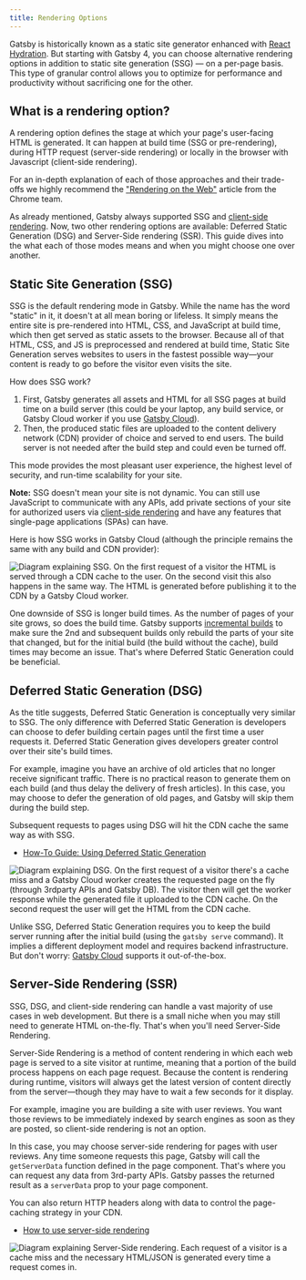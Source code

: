 ```yaml
---
title: Rendering Options
---
```


Gatsby is historically known as a static site generator enhanced with [React Hydration][1].
But starting with Gatsby 4, you can choose alternative rendering options in addition to static site generation (SSG) — on a per-page basis.
This type of granular control allows you to optimize for performance and productivity without sacrificing one for the other.

## What is a rendering option?

A rendering option defines the stage at which your page's user-facing HTML is generated. It can happen at build time
(SSG or pre-rendering), during HTTP request (server-side rendering) or locally in the browser
with Javascript (client-side rendering).

<Announcement>

For an in-depth explanation of each of those approaches and their trade-offs we
highly recommend the ["Rendering on the Web"][3] article from the Chrome team.

</Announcement>

As already mentioned, Gatsby always supported SSG and [client-side rendering][4]. Now, two other rendering options are available: Deferred Static Generation (DSG) and Server-Side rendering (SSR).
This guide dives into the what each of those modes means and when you might choose one over another.

## Static Site Generation (SSG)

SSG is the default rendering mode in Gatsby. While the name has the word "static" in it, it doesn't at all mean boring or lifeless. It simply means the entire site is pre-rendered into HTML, CSS, and JavaScript at build time, which then get served as static assets to the browser. Because all of that HTML, CSS, and JS is preprocessed and rendered at build time, Static Site Generation serves websites to users in the fastest possible way—your content is ready to go before the visitor even visits the site.

How does SSG work?

1. First, Gatsby generates all assets and HTML for all SSG pages at build time on a build server (this could be your laptop, any build service, or Gatsby Cloud worker if you use [Gatsby Cloud][6]).
2. Then, the produced static files are uploaded to the content delivery network (CDN) provider of choice and served to end users. The build server is not needed after the build step and could even be turned off.

This mode provides the most pleasant user experience, the highest level of security, and run-time scalability for your site.

<Announcement>

**Note:** SSG doesn't mean your site is not dynamic. You can still use JavaScript to communicate with any APIs,
add private sections of your site for authorized users via [client-side rendering][4] and
have any features that single-page applications (SPAs) can have.

</Announcement>

Here is how SSG works in Gatsby Cloud (although the principle remains the same with any build and CDN provider):

![Diagram explaining SSG. On the first request of a visitor the HTML is served through a CDN cache to the user. On the second visit this also happens in the same way. The HTML is generated before publishing it to the CDN by a Gatsby Cloud worker.](../images/ssg-diagram.jpg)

One downside of SSG is longer build times. As the number of pages of your site grows, so does the build time.
Gatsby supports [incremental builds][5] to make sure the 2nd and subsequent builds only rebuild the parts of your site that changed,
but for the initial build (the build without the cache), build times may become an issue. That's where
Deferred Static Generation could be beneficial.

## Deferred Static Generation (DSG)

As the title suggests, Deferred Static Generation is conceptually very similar to SSG. The only difference with Deferred Static Generation is developers can choose to defer building certain pages until the first time a user requests it. Deferred Static Generation gives developers greater control over their site's build times.

For example, imagine you have an archive of old articles that no longer receive significant traffic. There is
no practical reason to generate them on each build (and thus delay the delivery of fresh articles). In this case, you may choose to defer the generation of old pages, and Gatsby will skip them during the build step.

Subsequent requests to pages using DSG will hit the CDN cache the same way as with SSG.

- [How-To Guide: Using Deferred Static Generation][7]

![Diagram explaining DSG. On the first request of a visitor there's a cache miss and a Gatsby Cloud worker creates the requested page on the fly (through 3rdparty APIs and Gatsby DB). The visitor then will get the worker response while the generated file it uploaded to the CDN cache. On the second request the user will get the HTML from the CDN cache.](../images/dsg-diagram.jpg)

Unlike SSG, Deferred Static Generation requires you to keep the build server running after the initial build (using the `gatsby serve` command).
It implies a different deployment model and requires backend infrastructure. But don't worry: [Gatsby Cloud][6] supports it out-of-the-box.

## Server-Side Rendering (SSR)

SSG, DSG, and client-side rendering can handle a vast majority of use cases in web development. But there is a small niche when you may still need to generate HTML on-the-fly. That's when you'll need Server-Side Rendering.

Server-Side Rendering is a method of content rendering in which each web page is served to a site visitor at runtime, meaning that a portion of the build process happens on each page request. Because the content is rendering during runtime, visitors will always get the latest version of content directly from the server—though they may have to wait a few seconds for it display.

For example, imagine you are building a site with user reviews. You want those reviews to be immediately indexed by search engines as soon as they are posted, so client-side rendering is not an option.

In this case, you may choose server-side rendering for pages with user reviews. Any time someone
requests this page, Gatsby will call the `getServerData` function defined in the page component.
That's where you can request any data from 3rd-party APIs. Gatsby passes the returned result as a `serverData`
prop to your page component.

You can also return HTTP headers along with data to control the page-caching strategy in your CDN.

- [How to use server-side rendering][8]

![Diagram explaining Server-Side rendering. Each request of a visitor is a cache miss and the necessary HTML/JSON is generated every time a request comes in.](../images/ssr-diagram.jpg)

[1]: /docs/conceptual/react-hydration/
[2]: /docs/adding-app-and-website-functionality/
[3]: https://developers.google.com/web/updates/2019/02/rendering-on-the-web
[4]: /docs/how-to/routing/client-only-routes-and-user-authentication
[5]: /docs/reference/release-notes/v3.0#incremental-builds-in-oss
[6]: /products/cloud/
[7]: /docs/how-to/rendering-options/using-deferred-static-generation
[8]: /docs/how-to/rendering-options/using-server-side-rendering
